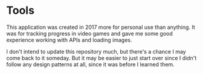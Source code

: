 # Tools

This application was created in 2017 more for personal use than anything. It was for tracking progress in video games and gave me some good experience working with APIs and loading images.

I don't intend to update this repository much, but there's a chance I may come back to it someday. But it may be easier to just start over since I didn't follow any design patterns at all, since it was before I learned them.
